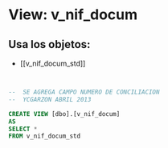 # View: v_nif_docum

## Usa los objetos:
- [[v_nif_docum_std]]

```sql


--	SE AGREGA CAMPO NUMERO DE CONCILIACION
--	YCGARZON ABRIL 2013 

CREATE VIEW [dbo].[v_nif_docum]
AS
SELECT *
FROM v_nif_docum_std




```
